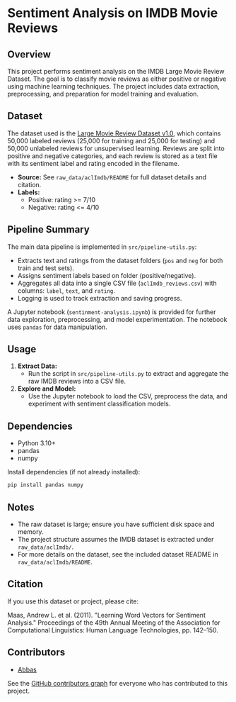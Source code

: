 # Sentiment Analysis on IMDB Movie Reviews

## Overview

This project performs sentiment analysis on the IMDB Large Movie Review Dataset. The goal is to classify movie reviews as either positive or negative using machine learning techniques. The project includes data extraction, preprocessing, and preparation for model training and evaluation.

## Dataset

The dataset used is the [Large Movie Review Dataset v1.0](https://ai.stanford.edu/~amaas/data/sentiment/), which contains 50,000 labeled reviews (25,000 for training and 25,000 for testing) and 50,000 unlabeled reviews for unsupervised learning. Reviews are split into positive and negative categories, and each review is stored as a text file with its sentiment label and rating encoded in the filename.

- **Source:** See `raw_data/aclImdb/README` for full dataset details and citation.
- **Labels:**
  - Positive: rating >= 7/10
  - Negative: rating <= 4/10

## Pipeline Summary

The main data pipeline is implemented in `src/pipeline-utils.py`:

- Extracts text and ratings from the dataset folders (`pos` and `neg` for both train and test sets).
- Assigns sentiment labels based on folder (positive/negative).
- Aggregates all data into a single CSV file (`aclImdb_reviews.csv`) with columns: `label`, `text`, and `rating`.
- Logging is used to track extraction and saving progress.

A Jupyter notebook (`sentinment-analysis.ipynb`) is provided for further data exploration, preprocessing, and model experimentation. The notebook uses `pandas` for data manipulation.

## Usage

1. **Extract Data:**
   - Run the script in `src/pipeline-utils.py` to extract and aggregate the raw IMDB reviews into a CSV file.
2. **Explore and Model:**
   - Use the Jupyter notebook to load the CSV, preprocess the data, and experiment with sentiment classification models.

## Dependencies

- Python 3.10+
- pandas
- numpy

Install dependencies (if not already installed):

```bash
pip install pandas numpy
```

## Notes

- The raw dataset is large; ensure you have sufficient disk space and memory.
- The project structure assumes the IMDB dataset is extracted under `raw_data/aclImdb/`.
- For more details on the dataset, see the included dataset README in `raw_data/aclImdb/README`.

## Citation

If you use this dataset or project, please cite:

Maas, Andrew L. et al. (2011). "Learning Word Vectors for Sentiment Analysis." Proceedings of the 49th Annual Meeting of the Association for Computational Linguistics: Human Language Technologies, pp. 142–150.

## Contributors

- [Abbas](https://github.com/abbasatayee)

See the [GitHub contributors graph](../../graphs/contributors) for everyone who has contributed to this project.
